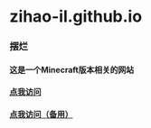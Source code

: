 # zihao-il.github.io

### 摆烂
#### 这是一个Minecraft版本相关的网站
#### [点我访问](https://zihao-il.github.io/)
#### [点我访问（备用）](https://zihao-il.vercel.app/)